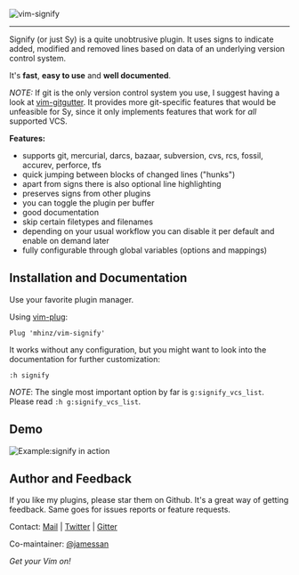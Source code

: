 ![vim-signify](https://raw.githubusercontent.com/mhinz/vim-signify/master/pictures/signify-logo.png)

---

Signify (or just Sy) is a quite unobtrusive plugin. It uses signs to indicate
added, modified and removed lines based on data of an underlying version
control system.

It's __fast__, __easy to use__ and __well documented__.

_NOTE:_ If git is the only version control system you use, I suggest having a
look at [vim-gitgutter](https://github.com/airblade/vim-gitgutter). It provides
more git-specific features that would be unfeasible for Sy, since it only
implements features that work for _all_ supported VCS.

**Features:**

- supports git, mercurial, darcs, bazaar, subversion, cvs, rcs, fossil, accurev,
  perforce, tfs
- quick jumping between blocks of changed lines ("hunks")
- apart from signs there is also optional line highlighting
- preserves signs from other plugins
- you can toggle the plugin per buffer
- good documentation
- skip certain filetypes and filenames
- depending on your usual workflow you can disable it per default and enable on
  demand later
- fully configurable through global variables (options and mappings)

## Installation and Documentation

Use your favorite plugin manager.

Using [vim-plug](https://github.com/junegunn/vim-plug):

    Plug 'mhinz/vim-signify'

It works without any configuration, but you might want to look into the
documentation for further customization:

    :h signify

_NOTE_: The single most important option by far is `g:signify_vcs_list`. Please
read `:h g:signify_vcs_list`.

## Demo

![Example:signify in action](https://raw.githubusercontent.com/mhinz/vim-signify/master/pictures/signify-demo.gif)

## Author and Feedback

If you like my plugins, please star them on Github. It's a great way of getting
feedback. Same goes for issues reports or feature requests.

Contact:
[Mail](mailto:mh.codebro@gmail.com) |
[Twitter](https://twitter.com/_mhinz_) |
[Gitter](https://gitter.im/mhinz/mhinz)

Co-maintainer: [@jamessan](https://github.com/jamessan)

_Get your Vim on!_
